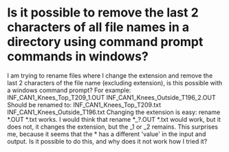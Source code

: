 
# Is it possible to remove the last 2 characters of all file names in a directory using command prompt commands in windows?

I am trying to rename files where I change the extension and remove the last 2 characters of the file name (excluding extension), is this possible with a windows command prompt?
For example:
INF_CAN1_Knees_Top_T209_1.OUT
INF_CAN1_Knees_Outside_T196_2.OUT
Should be renamed to:
INF_CAN1_Knees_Top_T209.txt
INF_CAN1_Knees_Outside_T196.txt
Changing the extension is easy:
rename *.OUT *.txt works.
I would think that rename *_?.OUT *.txt would work, but it does not, it changes the extension, but the _1 or _2 remains. This surprises me, because it seems that the * has a different 'value' in the input and output.
Is it possible to do this, and why does it not work how I tried it?

        